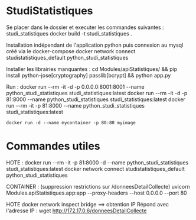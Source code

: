 # StudiStatistiques

Se placer dans le dossier et executer les commandes suivantes :
    studi_statistiques
	    docker build -t studi_statistiques .
        

Installation indépendant de l'application python puis connexion au mysql créé via le docker-compose
    docker network connect studistatistiques_default python_studi_statistiques

Installer les librairies manquantes :
    cd Modules/apiStatistiques/ && pip install python-jose[cryptography] passlib[bcrypt] && python app.py

Run :
    docker run --rm -it -d -p 0.0.0.0:8001:8001 --name python_studi_statistiques studi_statistiques:latest
    docker run --rm -it -d -p 81:8000 --name python_studi_statistiques studi_statistiques:latest
    docker run --rm -it -p 81:8000 --name python_studi_statistiques studi_statistiques:latest

    docker run -d --name mycontainer -p 80:80 myimage


# Commandes utiles

HOTE :
    docker run --rm -it -p 81:8000 -d --name python_studi_statistiques studi_statistiques:latest
    docker network connect studistatistiques_default python_studi_statistiques

CONTAINER :
    (suppression restrictions sur /donneesDetailCollecte)
    uvicorn Modules.apiStatistiques.app:app --proxy-headers --host 0.0.0.0 --port 80

HOTE
    docker network inspect bridge
    ==> obtention IP
Répond avec l'adresse IP :  wget http://172.17.0.6/donneesDetailCollecte
